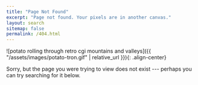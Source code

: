 ```yaml
---
title: "Page Not Found"
excerpt: "Page not found. Your pixels are in another canvas."
layout: search
sitemap: false
permalink: /404.html
---
```


![potato rolling through retro cgi mountains and valleys]({{ "/assets/images/potato-tron.gif" | relative_url }}){: .align-center}

Sorry, but the page you were trying to view does not exist --- perhaps you can try searching for it below.
